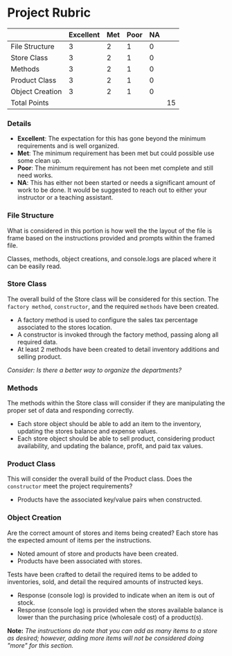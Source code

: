 # Project Rubric

| | Excellent | Met | Poor | NA |  |
---       | ---       | --- | ---  | ---| ---   |
File Structure | 3 | 2| 1 | 0 | |
Store Class | 3 | 2| 1 | 0 | |
Methods | 3 | 2| 1 | 0 | |
Product Class | 3 | 2| 1 | 0 | |
Object Creation | 3 | 2| 1 | 0 | |
|Total Points | | | | | 15

### Details
- **Excellent**: The expectation for this has gone beyond the minimum requirements and is well organized.
- **Met**: The minimum requirement has been met but could possible use some clean up.
- **Poor**: The minimum requirement has not been met complete and still need works.
- **NA**: This has either not been started or needs a significant amount of work to be done. It would be suggested to reach out to either your instructor or a teaching assistant.

### File Structure
What is considered in this portion is how well the the layout of the file is frame based on the instructions provided and prompts within the framed file.

Classes, methods, object creations, and console.logs are placed where it can be easily read.

### Store Class
The overall build of the Store class will be considered for this section. The `factory method`, `constructor`, and the required `methods` have been created.
  - A factory method is used to configure the sales tax percentage associated to the stores location.
  - A constructor is invoked through the factory method, passing along all required data.
  - At least 2 methods have been created to detail inventory additions and selling product.

*Consider: Is there a better way to organize the departments?*

### Methods
The methods within the Store class will consider if they are manipulating the proper set of data and responding correctly.
  - Each store object should be able to add an item to the inventory, updating the stores balance and expense values.
  - Each store object should be able to sell product, considering product availability, and updating the balance, profit, and paid tax values.

### Product Class
This will consider the overall build of the Product class. Does the `constructor` meet the project requirements?
  - Products have the associated key/value pairs when constructed.

### Object Creation
Are the correct amount of stores and items being created? Each store has the expected amount of items per the instructions.
  - Noted amount of store and products have been created.
  - Products have been associated with stores.

Tests have been crafted to detail the required items to be added to inventories, sold, and detail the required amounts of instructed keys.
  - Response (console log) is provided to indicate when an item is out of stock. 
  - Response (console log) is provided when the stores available balance is lower than the purchasing price (wholesale cost) of a product(s).

**Note:** *The instructions do note that you can add as many items to a store as desired; however, adding more items will not be considered doing "more" for this section.*
